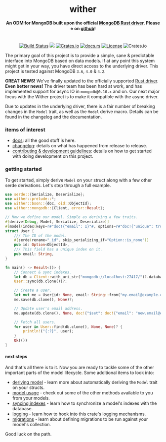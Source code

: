 <h1 align="center">wither</h1>
<div align="center">
    <strong>
An ODM for MongoDB built upon the official <a href="https://github.com/mongodb/mongo-rust-driver">MongoDB Rust driver</a>. Please ⭐ on <a href="https://github.com/thedodd/wither">github</a>!
    </strong>
</div>
<br />
<div align="center">

[![Build Status](https://travis-ci.org/thedodd/wither.svg?branch=master)](https://travis-ci.org/thedodd/wither)
[![](https://img.shields.io/badge/tested%20on-mongodb%203.6%2B-brightgreen.svg)](#)
[![Crates.io](https://img.shields.io/crates/v/wither.svg)](https://crates.io/crates/wither)
[![docs.rs](https://docs.rs/wither/badge.svg)](https://docs.rs/wither)
[![License](https://img.shields.io/badge/license-Apache%202.0-blue.svg)](LICENSE)
![Crates.io](https://img.shields.io/crates/d/wither.svg)

</div>

The primary goal of this project is to provide a simple, sane & predictable interface into MongoDB based on data models. If at any point this system might get in your way, you have direct access to the underlying driver. This project is tested against MongoDB `3.6`, `4.0` & `4.2`.

**GREAT NEWS!** We've finally updated to the officially supported [Rust driver](https://github.com/mongodb/mongo-rust-driver). **Even better news!** The driver team has been hard at work, and has implemented support for async IO in `mongodb@0.10.x` and on. Our next major focus with the Wither project is to make it compatible with the async driver.

Due to updates in the underlying driver, there is a fair number of breaking changes in the `Model` trait, as well as the `Model` derive macro. Details can be found in the changelog and the documentation.

### items of interest
- [docs](https://docs.rs/wither): all the good stuff is here.
- [changelog](https://github.com/thedodd/wither/blob/master/CHANGELOG.md): details on what has happened from release to release.
- [contributing & development guidelines](https://github.com/thedodd/wither/blob/master/CONTRIBUTING.md): details on how to get started with doing development on this project.

### getting started
To get started, simply derive `Model` on your struct along with a few other serde derivations. Let's step through a full example.

```rust ,no_run
use serde::{Serialize, Deserialize};
use wither::prelude::*;
use wither::bson::{doc, oid::ObjectId};
use wither::mongodb::{Client, error::Result};

// Now we define our model. Simple as deriving a few traits.
#[derive(Debug, Model, Serialize, Deserialize)]
#[model(index(keys=r#"doc!{"email": 1}"#, options=r#"doc!{"unique": true}"#))]
struct User {
    /// The ID of the model.
    #[serde(rename="_id", skip_serializing_if="Option::is_none")]
    pub id: Option<ObjectId>,
    /// This field has a unique index on it.
    pub email: String,
}

fn main() -> Result<()> {
    // Connect & sync indexes.
    let db = Client::with_uri_str("mongodb://localhost:27417/")?.database("mydb");
    User::sync(db.clone())?;

    // Create a user.
    let mut me = User{id: None, email: String::from("my.email@example.com")};
    me.save(db.clone(), None)?;

    // Update user's email address.
    me.update(db.clone(), None, doc!{"$set": doc!{"email": "new.email@example.com"}}, None)?;

    // Fetch all users.
    for user in User::find(db.clone(), None, None)? {
        println!("{:?}", user);
    }
    Ok(())
}

```

#### next steps
And that's all there is to it. Now you are ready to tackle some of the other important parts of the model lifecycle. Some additional items to look into:

- [deriving model](https://docs.rs/wither/latest/wither/model/trait.Model.html) - learn more about automatically deriving the `Model` trait on your structs.
- [model usage](https://docs.rs/wither/latest/wither/model/trait.Model.html#provided-methods) - check out some of the other methods available to you from your models.
- [syncing indexes](https://docs.rs/wither/latest/wither/model/trait.Model.html#sync) - learn how to synchronize a model's indexes with the database.
- [logging](https://docs.rs/wither/latest/wither/model/trait.Model.html#logging) - learn how to hook into this crate's logging mechanisms.
- [migrations](https://docs.rs/wither/latest/wither/migration/index.html) - learn about defining migrations to be run against your model's collection.

Good luck on the path.
